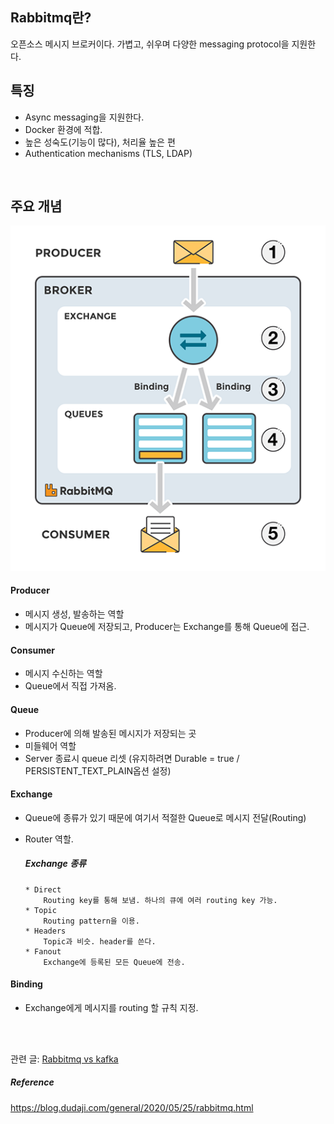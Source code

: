 ## Rabbitmq란?
오픈소스 메시지 브로커이다. 가볍고, 쉬우며 다양한 messaging protocol을 지원한다.

## 특징
* Async messaging을 지원한다.
* Docker 환경에 적합.
* 높은 성숙도(기능이 많다), 처리율 높은 편
* Authentication mechanisms (TLS, LDAP)
<br>

## 주요 개념
<img src = "./images/rabbitMQ.png">

#### Producer
- 메시지 생성, 발송하는 역할
- 메시지가 Queue에 저장되고, Producer는 Exchange를 통해 Queue에 접근.<br>

#### Consumer
- 메시지 수신하는 역할
- Queue에서 직접 가져옴.<br>

#### Queue
- Producer에 의해 발송된 메시지가 저장되는 곳
- 미들웨어 역할
- Server 종료시 queue 리셋 (유지하려면 Durable = true / PERSISTENT_TEXT_PLAIN옵션 설정)<br>

#### Exchange
- Queue에 종류가 있기 때문에 여기서 적절한 Queue로 메시지 전달(Routing)
- Router 역할.<br>

     ##### Exchange 종류
      * Direct
          Routing key를 통해 보냄. 하나의 큐에 여러 routing key 가능.
      * Topic
          Routing pattern을 이용.
      * Headers
          Topic과 비슷. header를 쓴다.
      * Fanout
          Exchange에 등록된 모든 Queue에 전송.

#### Binding
- Exchange에게 메시지를 routing 할 규칙 지정. <br>
<br>
<br>

관련 글: [Rabbitmq vs kafka](./rabbitMQkafka.md)


##### Reference
https://blog.dudaji.com/general/2020/05/25/rabbitmq.html
